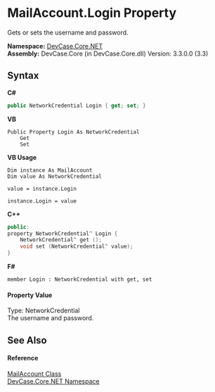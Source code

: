 # MailAccount.Login Property 
 

Gets or sets the username and password.

**Namespace:**&nbsp;<a href="N_DevCase_Core_NET">DevCase.Core.NET</a><br />**Assembly:**&nbsp;DevCase.Core (in DevCase.Core.dll) Version: 3.3.0.0 (3.3)

## Syntax

**C#**<br />
``` C#
public NetworkCredential Login { get; set; }
```

**VB**<br />
``` VB
Public Property Login As NetworkCredential
	Get
	Set
```

**VB Usage**<br />
``` VB Usage
Dim instance As MailAccount
Dim value As NetworkCredential

value = instance.Login

instance.Login = value
```

**C++**<br />
``` C++
public:
property NetworkCredential^ Login {
	NetworkCredential^ get ();
	void set (NetworkCredential^ value);
}
```

**F#**<br />
``` F#
member Login : NetworkCredential with get, set

```


#### Property Value
Type: NetworkCredential<br />The username and password.

## See Also


#### Reference
<a href="T_DevCase_Core_NET_MailAccount">MailAccount Class</a><br /><a href="N_DevCase_Core_NET">DevCase.Core.NET Namespace</a><br />